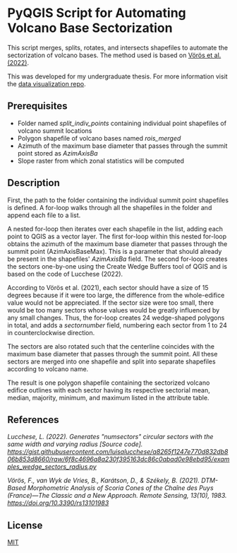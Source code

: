 # PyQGIS Script for Automating Volcano Base Sectorization

This script merges, splits, rotates, and intersects shapefiles to automate the sectorization of volcano bases. The method used is based on [Vörös et al. (2022)](https://doi.org/10.3390/rs13101983).

This was developed for my undergraduate thesis. For more information visit the [data visualization repo](https://github.com/eftoribio/eftoribio-thesis-dataviz).

## Prerequisites
- Folder named *split_indiv_points* containing individual point shapefiles of volcano summit locations
- Polygon shapefile of volcano bases named *rois_merged*
- Azimuth of the maximum base diameter that passes through the summit point stored as *AzimAxisBa*
- Slope raster from which zonal statistics will be computed
## Description
First, the path to the folder containing the individual summit point shapefiles is defined. A for-loop walks through all the shapefiles in the folder and append each file to a list.

A nested for-loop then iterates over each shapefile in the list, adding each point to QGIS as a vector layer. The first for-loop within this nested for-loop obtains the azimuth of the maximum base diameter that passes through the summit point (AzimAxisBaseMax). This is a parameter that should already be present in the shapefiles' *AzimAxisBa* field. The second for-loop creates the sectors one-by-one using the Create Wedge Buffers tool of QGIS and is based on the code of Lucchese (2022).

According to Vörös et al. (2021), each sector should have a size of 15 degrees because if it were too large, the difference from the whole-edifice value would not be appreciated. If the sector size were too small, there would be too many sectors whose values would be greatly influenced by any small changes. Thus, the for-loop creates 24 wedge-shaped polygons in total, and adds a *sectornumber* field, numbering each sector from 1 to 24 in counterclockwise direction.

The sectors are also rotated such that the centerline coincides with the maximum base diameter that passes through the summit point. All these sectors are merged into one shapefile and split into separate shapefiles according to volcano name.

The result is one polygon shapefile containing the sectorized volcano edifice outlines with each sector having its respective sectorial mean, median, majority, minimum, and maximum listed in the attribute table.

## References
*Lucchese, L. (2022). Generates "numsectors" circular sectors with the same width and varying radius [Source code]. https://gist.githubusercontent.com/luisalucchese/a8265f1247e770d832db806b853d8660/raw/6f8c4696a8a230f395163dc86c0abad0e98ebd95/examples_wedge_sectors_radius.py*

*Vörös, F., van Wyk de Vries, B., Karátson, D., & Székely, B. (2021). DTM-Based Morphometric Analysis of Scoria Cones of the Chaîne des Puys (France)—The Classic and a New Approach. Remote Sensing, 13(10), 1983. https://doi.org/10.3390/rs13101983*

## License

[MIT](https://github.com/eftoribio/volc-sector-automation/blob/main/LICENSE)
